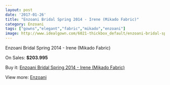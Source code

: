 ```yaml
---
layout: post
date: '2017-01-26'
title: "Enzoani Bridal Spring 2014 - Irene (Mikado Fabric)"
category: Enzoani
tags: ["gowns","elegant","fabric","mikado","enzoani"]
image: http://www.idealgown.com/6021-thickbox_default/enzoani-bridal-spring-2014-irene-mikado-fabric.jpg
---
```

Enzoani Bridal Spring 2014 - Irene (Mikado Fabric)

On Sales: **$203.995**
<a href="https://www.idealgown.com/en/enzoani/2597-enzoani-bridal-spring-2014-irene-mikado-fabric.html"><amp-img layout="responsive" width="600" height="600" src="//www.idealgown.com/6021-thickbox_default/enzoani-bridal-spring-2014-irene-mikado-fabric.jpg" alt="Enzoani Bridal Spring 2014 - Irene (Mikado Fabric) 0" /></a>
<a href="https://www.idealgown.com/en/enzoani/2597-enzoani-bridal-spring-2014-irene-mikado-fabric.html"><amp-img layout="responsive" width="600" height="600" src="//www.idealgown.com/6022-thickbox_default/enzoani-bridal-spring-2014-irene-mikado-fabric.jpg" alt="Enzoani Bridal Spring 2014 - Irene (Mikado Fabric) 1" /></a>
<a href="https://www.idealgown.com/en/enzoani/2597-enzoani-bridal-spring-2014-irene-mikado-fabric.html"><amp-img layout="responsive" width="600" height="600" src="//www.idealgown.com/6020-thickbox_default/enzoani-bridal-spring-2014-irene-mikado-fabric.jpg" alt="Enzoani Bridal Spring 2014 - Irene (Mikado Fabric) 2" /></a>
<a href="https://www.idealgown.com/en/enzoani/2597-enzoani-bridal-spring-2014-irene-mikado-fabric.html"><amp-img layout="responsive" width="600" height="600" src="//www.idealgown.com/6019-thickbox_default/enzoani-bridal-spring-2014-irene-mikado-fabric.jpg" alt="Enzoani Bridal Spring 2014 - Irene (Mikado Fabric) 3" /></a>

Buy it: [Enzoani Bridal Spring 2014 - Irene (Mikado Fabric)](https://www.idealgown.com/en/enzoani/2597-enzoani-bridal-spring-2014-irene-mikado-fabric.html "Enzoani Bridal Spring 2014 - Irene (Mikado Fabric)")

View more: [Enzoani](https://www.idealgown.com/en/32-enzoani "Enzoani")
